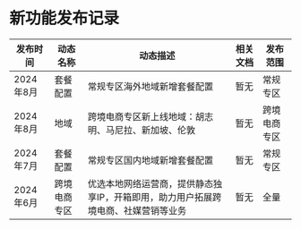 # 新功能发布记录

| 发布时间  | 动态名称     | 动态描述                                                     | 相关文档 | 发布范围     |
| --------- | ------------ | ------------------------------------------------------------ | -------- | ------------ |
| 2024年8月 | 套餐配置     | 常规专区海外地域新增套餐配置                                 | 暂无     | 常规专区     |
| 2024年8月 | 地域         | 跨境电商专区新上线地域：胡志明、马尼拉、新加坡、伦敦         | 暂无     | 跨境电商专区 |
| 2024年7月 | 套餐配置     | 常规专区国内地域新增套餐配置                                 | 暂无     | 常规专区     |
| 2024年6月 | 跨境电商专区 | 优选本地网络运营商，提供静态独享IP，开箱即用，助力用户拓展跨境电商、社媒营销等业务 | 暂无     | 全量         |

